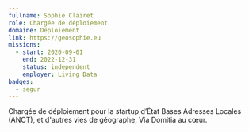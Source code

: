```yaml
---
fullname: Sophie Clairet
role: Chargée de déploiement
domaine: Déploiement
link: https://geosophie.eu
missions:
  - start: 2020-09-01
    end: 2022-12-31
    status: independent
    employer: Living Data
badges:
  - segur
---
```


Chargée de déploiement pour la startup d’État Bases Adresses Locales (ANCT), et d'autres vies de géographe, Via Domitia au cœur. 
